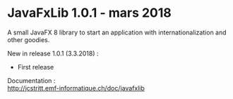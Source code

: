 # JavaFxLib 1.0.1 - mars 2018
A small JavaFX 8 library to start an application with internationalization and other goodies.

New in release 1.0.1 (3.3.2018) :
* First release

Documentation :<br>
    http://jcstritt.emf-informatique.ch/doc/javafxlib<br>
